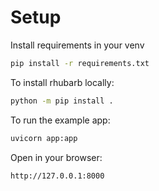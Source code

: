 # Setup

Install requirements in your venv

```bash
pip install -r requirements.txt
```

To install rhubarb locally:

```bash
python -m pip install .
```

To run the example app:


```bash
uvicorn app:app
```

Open in your browser:

```
http://127.0.0.1:8000
```
